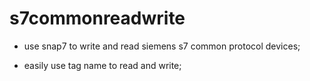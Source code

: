 # s7commonreadwrite

- use snap7 to write and read siemens s7 common protocol devices;

- easily use tag name to read and write;
